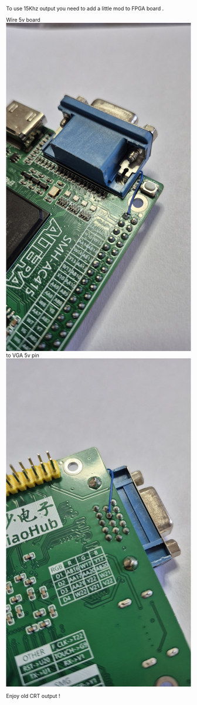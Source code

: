 To use 15Khz output you need to add a little mod to FPGA board .

Wire 5v board
![1](https://github.com/FabfMSX/DIY-OCM/blob/main/Images/1000017545.jpg?raw=true)
to VGA 5v pin
![2](https://github.com/FabfMSX/DIY-OCM/blob/main/Images/1000017546.jpg?raw=true)

Enjoy old CRT output !
